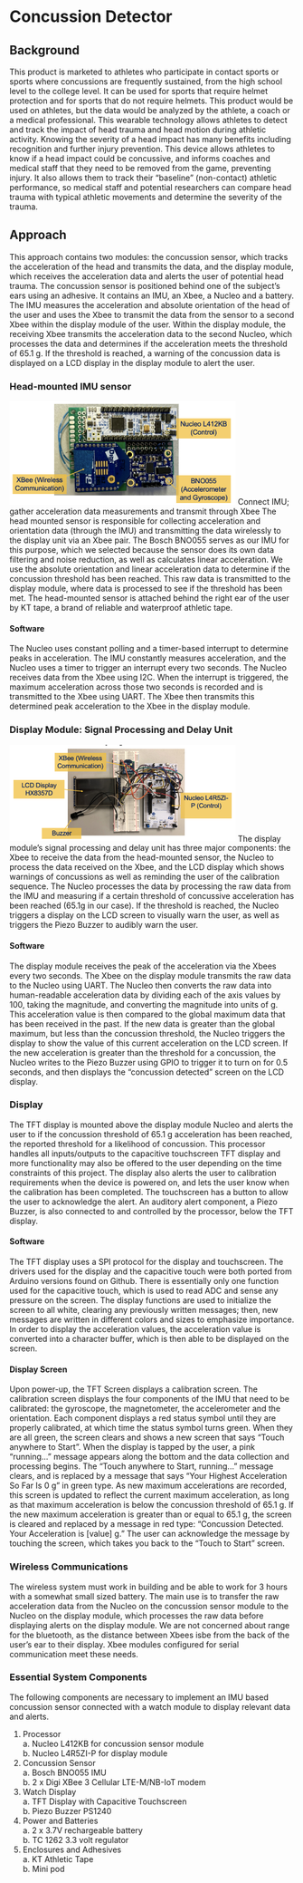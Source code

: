 # Concussion Detector

## Background
This product is marketed to athletes who participate in contact sports or sports where concussions are frequently sustained, from the high school level to the college level. It can be used for sports that require helmet protection and for sports that do not require helmets. This product would be used on athletes, but the data would be analyzed by the athlete, a coach or a medical professional. This wearable technology allows athletes to detect and track the impact of head trauma and head motion during athletic activity. Knowing the severity of a head impact has many benefits including recognition and further injury prevention. This device allows athletes to know if a head impact could be concussive, and informs coaches and medical staff that they need to be removed from the game, preventing injury. It also allows them to track their “baseline” (non-contact) athletic performance, so medical staff and potential researchers can compare head trauma with typical athletic movements and determine the severity of the trauma.

## Approach
This approach contains two modules: the concussion sensor, which tracks the acceleration of the head and transmits the data, and the display module, which receives the acceleration data and alerts the user of potential head trauma. The concussion sensor is positioned behind one of the subject’s ears using an adhesive. It contains an IMU, an Xbee, a Nucleo and a battery. The IMU measures the acceleration and absolute orientation of the head of the user and uses the Xbee to transmit the data from the sensor to a second Xbee within the display module of the user. Within the display module, the receiving Xbee transmits the acceleration data to the second Nucleo, which processes the data and determines if the acceleration meets the threshold of 65.1 g. If the threshold is reached, a warning of the concussion data is displayed on a LCD display in the display module to alert the user.
### Head-mounted IMU sensor

<img src="https://github.com/dhipatel21/Concussion-Detector/blob/d0866d62d8efe2876bd440115b1fc58cb325f082/sensor_module.png" alt="drawing" width="400"/>
Connect IMU; gather acceleration data measurements and transmit through Xbee
The head mounted sensor is responsible for collecting acceleration and orientation data (through the IMU) and transmitting the data wirelessly to the display unit via an Xbee pair. The Bosch BNO055 serves as our IMU for this purpose, which we selected because the sensor does its own data filtering and noise reduction, as well as calculates linear acceleration. We use the absolute orientation and linear acceleration data to determine if the concussion threshold has been reached. This raw data is transmitted to the display module, where data is processed to see if the threshold has been met. The head-mounted sensor is attached behind the right ear of the user by KT tape, a brand of reliable and waterproof athletic tape.

#### Software

The Nucleo uses constant polling and a timer-based interrupt to determine peaks in acceleration. The IMU constantly measures acceleration, and the Nucleo uses a timer to trigger an interrupt every two seconds. The Nucleo receives data from the Xbee using I2C. When the interrupt is triggered, the maximum acceleration across those two seconds is recorded and is transmitted to the Xbee using UART. The Xbee then transmits this determined peak acceleration to the Xbee in the display module.

### Display Module: Signal Processing and Delay Unit

<img src="https://github.com/dhipatel21/Concussion-Detector/blob/d0866d62d8efe2876bd440115b1fc58cb325f082/display_module.png" alt="drawing" width="400"/>
The display module’s signal processing and delay unit has three major components: the Xbee to receive the data from the head-mounted sensor, the Nucleo to process the data received on the Xbee, and the LCD display which shows warnings of concussions as well as reminding the user of the calibration sequence. The Nucleo processes the data by processing the raw data from the IMU and measuring if a certain threshold of concussive acceleration has been reached (65.1g in our case). If the threshold is reached, the Nucleo triggers a display on the LCD screen to visually warn the user, as well as triggers the Piezo Buzzer to audibly warn the user.
 
#### Software
The display module receives the peak of the acceleration via the Xbees every two seconds. The Xbee on the display module transmits the raw data to the Nucleo using UART. The Nucleo then converts the raw data into human-readable acceleration data by dividing each of the axis values by 100, taking the magnitude, and converting the magnitude into units of g. This acceleration value is then compared to the global maximum data that has been received in the past. If the new data is greater than the global maximum, but less than the concussion threshold, the Nucleo triggers the display to show the value of this current acceleration on the LCD screen. If the new acceleration is greater than the threshold for a concussion, the Nucleo writes to the Piezo Buzzer using GPIO to trigger it to turn on for 0.5 seconds, and then displays the “concussion detected” screen on the LCD display.

### Display
The TFT display is mounted above the display module Nucleo and alerts the user to if the concussion threshold of 65.1 g acceleration has been reached, the reported threshold for a likelihood of concussion. This processor handles all inputs/outputs to the capacitive touchscreen TFT display and more functionality may also be offered to the user depending on the time constraints of this project. The display also alerts the user to calibration requirements when the device is powered on, and lets the user know when the calibration has been completed. The touchscreen has a button to allow the user to acknowledge the alert. An auditory alert component, a Piezo Buzzer, is also connected to and controlled by the processor, below the TFT display.

#### Software

The TFT display uses a SPI protocol for the display and touchscreen. The drivers used for the display and the capacitive touch were both ported from Arduino versions found on Github. There is essentially only one function used for the capacitive touch, which is used to read ADC and sense any pressure on the screen. The display functions are used to initialize the screen to all white, clearing any previously written messages; then, new messages are written in different colors and sizes to emphasize importance. In order to display the acceleration values, the acceleration value is converted into a character buffer, which is then able to be displayed on the screen.

#### Display Screen

Upon power-up, the TFT Screen displays a calibration screen. The calibration screen displays the four components of the IMU that need to be calibrated: the gyroscope, the magnetometer, the accelerometer and the orientation. Each component displays a red status symbol until they are properly calibrated, at which time the status symbol turns green. When they are all green, the screen clears and shows a new screen that says “Touch anywhere to Start”. When the display is tapped by the user, a pink “running...” message appears along the bottom and the data collection and processing begins.
The “Touch anywhere to Start, running...” message clears, and is replaced by a message that says “Your Highest Acceleration So Far Is 0 g” in green type. As new maximum accelerations are recorded, this screen is updated to reflect the current maximum acceleration, as long as that maximum acceleration is below the concussion threshold of 65.1 g. If the new maximum acceleration is greater than or equal to 65.1 g, the screen is cleared and replaced by a message in red type: “Concussion Detected. Your Acceleration is [value] g.” The user can acknowledge the message by touching the screen, which takes you back to the “Touch to Start” screen.

### Wireless Communications
The wireless system must work in building and be able to work for 3 hours with a somewhat small sized battery. The main use is to transfer the raw acceleration data from the Nucleo on the concussion sensor module to the Nucleo on the display module, which processes the raw data before displaying alerts on the display module. We are not concerned about range for the bluetooth, as the distance between Xbees isbe from the back of the user’s ear to their display. Xbee modules configured for serial communication meet these needs.

### Essential System Components
The following components are necessary to implement an IMU based concussion sensor connected with a watch module to display relevant data and alerts.
1. Processor  
  a. Nucleo L412KB for concussion sensor module  
  b. Nucleo L4R5ZI-P for display module
2. Concussion Sensor  
  a. Bosch BNO055 IMU  
  b. 2 x Digi XBee 3 Cellular LTE-M/NB-IoT modem
3. Watch Display  
  a. TFT Display with Capacitive Touchscreen  
  b. Piezo Buzzer PS1240
4. Power and Batteries  
  a. 2 x 3.7V rechargeable battery  
  b. TC 1262 3.3 volt regulator
5. Enclosures and Adhesives  
  a. KT Athletic Tape  
  b. Mini pod
